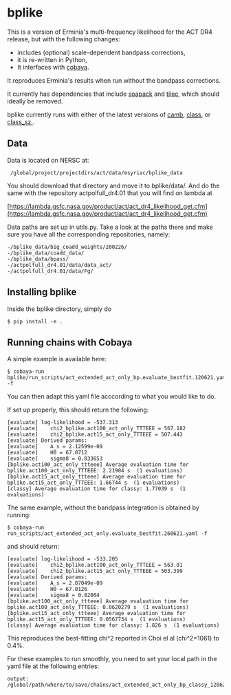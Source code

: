 # bplike

This is a version of Erminia's multi-frequency likelihood
for the ACT DR4 release, but with the following changes:
- includes (optional) scale-dependent bandpass corrections,
- it is re-written in Python,
- It interfaces with [cobaya](https://github.com/CobayaSampler/cobaya).

It reproduces Erminia's results when run without the
bandpass corrections.

It currently has dependencies that include [soapack](https://github.com/simonsobs/soapack/tree/master/soapack) and [tilec](https://github.com/ACTCollaboration/tilec/tree/boris), which should ideally be removed.

bplike currently runs with either of the latest versions of [camb](https://github.com/cmbant/CAMB), [class](https://github.com/lesgourg/class_public), or [class_sz ](https://github.com/borisbolliet/class_sz).



## Data

Data is located on NERSC at:

```
 /global/project/projectdirs/act/data/msyriac/bplike_data
 ```
You should download that directory and move it to bplike/data/.
And do the same with the repository actpolfull_dr4.01 that you will find on lambda at


 [https://lambda.gsfc.nasa.gov/product/act/act_dr4_likelihood_get.cfm](https://lambda.gsfc.nasa.gov/product/act/act_dr4_likelihood_get.cfm)



Data paths are set up in utils.py. Take a look at the paths there and make sure you have all the corresponding repositories, namely:

```
-/bplike_data/big_coadd_weights/200226/
-/bplike_data/coadd_data/
-/bplike_data/bpass/
-/actpolfull_dr4.01/data/data_act/
-/actpolfull_dr4.01/data/Fg/
```


## Installing bplike

Inside the bplike directory, simply do
```
$ pip install -e .
```


## Running chains with Cobaya

A simple example is available here:
```
$ cobaya-run bplike/run_scripts/act_extended_act_only_bp.evaluate_bestfit.120621.yaml -f
```
You can then adapt this yaml file acccording to what you would like to do.

If set up properly, this should return the following:

```
[evaluate] log-likelihood = -537.313
[evaluate]    chi2_bplike.act100_act_only_TTTEEE = 567.182
[evaluate]    chi2_bplike.act15_act_only_TTTEEE = 507.443
[evaluate] Derived params:
[evaluate]    A_s = 2.12599e-09
[evaluate]    H0 = 67.0712
[evaluate]    sigma8 = 0.833653
[bplike.act100_act_only_ttteee] Average evaluation time for bplike.act100_act_only_TTTEEE: 2.21904 s  (1 evaluations)
[bplike.act15_act_only_ttteee] Average evaluation time for bplike.act15_act_only_TTTEEE: 1.66744 s  (1 evaluations)
[classy] Average evaluation time for classy: 1.77039 s  (1 evaluations)
```
The same example, without the bandpass integration is obtained by running:

```
$ cobaya-run run_scripts/act_extended_act_only.evaluate_bestfit.260621.yaml -f
```

and should return:

```
[evaluate] log-likelihood = -533.205
[evaluate]    chi2_bplike.act100_act_only_TTTEEE = 563.01
[evaluate]    chi2_bplike.act15_act_only_TTTEEE = 503.399
[evaluate] Derived params:
[evaluate]    A_s = 2.07049e-09
[evaluate]    H0 = 67.0126
[evaluate]    sigma8 = 0.82004
[bplike.act100_act_only_ttteee] Average evaluation time for bplike.act100_act_only_TTTEEE: 0.0620279 s  (1 evaluations)
[bplike.act15_act_only_ttteee] Average evaluation time for bplike.act15_act_only_TTTEEE: 0.0567734 s  (1 evaluations)
[classy] Average evaluation time for classy: 1.826 s  (1 evaluations)
```

This reproduces the best-fitting chi^2 reported in Choi el al (chi^2=1061) to 0.4%.


For these examples to run smoothly, you need to set your local path in the yaml file at the following entries:

```
output: /global/path/where/to/save/chains/act_extended_act_only_bp_classy_120621
```
